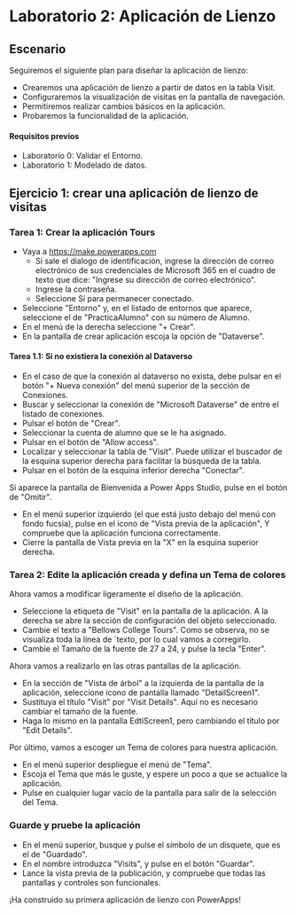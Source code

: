 # Laboratorio 2: Aplicación de Lienzo
## Escenario

Seguiremos el siguiente plan para diseñar la aplicación de lienzo:
- Crearemos una aplicación de lienzo a partir de datos en la tabla Visit.
- Configuraremos la visualización de visitas en la pantalla de navegación.
- Permitiremos realizar cambios básicos en la aplicación.
- Probaremos la funcionalidad de la aplicación.

#### Requisitos previos
- Laboratorio 0: Validar el Entorno.
- Laboratorio 1: Modelado de datos.

## Ejercicio 1: crear una aplicación de lienzo de visitas

### Tarea 1: Crear la aplicación Tours
- Vaya a https://make.powerapps.com
    * Si sale el dialogo de identificación, ingrese la dirección de correo electrónico de sus credenciales de Microsoft 365 en el cuadro de texto que dice: "Ingrese su dirección de correo electrónico".
    * Ingrese la contraseña.
    * Seleccione Sí para permanecer conectado.
- Seleccione "Entorno" y, en el listado de entornos que aparece, seleccione el de "PracticaAlumno" con su número de Alumno.
- En el menú de la derecha seleccione "+ Crear".
- En la pantalla de crear aplicación escoja la opción de "Dataverse".
#### Tarea 1.1: Si no existiera la conexión al Dataverso
- En el caso de que la conexión al dataverso no exista, debe pulsar en el botón "+ Nueva conexión" del menú superior de la sección de Conexiones.
- Buscar y seleccionar la conexión de "Microsoft Dataverse" de entre el listado de conexiones.
- Pulsar el botón de "Crear".
- Seleccionar la cuenta de alumno que se le ha asignado.
- Pulsar en el botón de "Allow access".
- Localizar y seleccionar la tabla de "Visit". Puede utilizar el buscador de la esquina superior derecha para facilitar la búsqueda de la tabla.
- Pulsar en el botón de la esquina inferior derecha "Conectar".

Si aparece la pantalla de Bienvenida a Power Apps Studio, pulse en el botón de "Omitir".
- En el menú superior izquierdo (el que está justo debajo del menú con fondo fucsia), pulse en el icono de "Vista previa de la aplicación", Y compruebe que la aplicación funciona correctamente.
- Cierre la pantalla de Vista previa en la "X" en la esquina superior derecha.

### Tarea 2: Edite la aplicación creada y defina un Tema de colores
Ahora vamos a modificar ligeramente el diseño de la aplicación.
- Seleccione la etiqueta de "Visit" en la pantalla de la aplicación. A la derecha se abre la sección de configuración del objeto seleccionado.
- Cambie el texto a "Bellows College Tours".
Como se observa, no se visualiza toda la línea de ´texto, por lo cual vamos a corregirlo.
- Cambie el Tamaño de la fuente de 27 a 24, y pulse la tecla "Enter".

Ahora vamos a realizarlo en las otras pantallas de la aplicación.

- En la sección de "Vista de árbol" a la izquierda de la pantalla de la aplicación, seleccione icono de pantalla llamado "DetailScreen1".
- Sustituya el título "Visit" por "Visit Details". Aquí no es necesario cambiar el tamaño de la fuente.
- Haga lo mismo en la pantalla EdtiScreen1, pero cambiando el título por "Edit Details".

Por último, vamos a escoger un Tema de colores para nuestra aplicación.
- En el menú superior despliegue el menú de "Tema".
- Escoja el Tema que más le guste, y espere un poco a que se actualice la aplicación.
- Pulse en cualquier lugar vacío de la pantalla para salir de la selección del Tema.

### Guarde y pruebe la aplicación
- En el menú superior, busque y pulse el símbolo de un disquete, que es el de "Guardado".
- En el nombre introduzca "Visits", y pulse en el botón "Guardar".
- Lance la vista previa de la publicación, y compruebe que todas las pantallas y controles son funcionales.

¡Ha construido su primera aplicación de lienzo con PowerApps!







